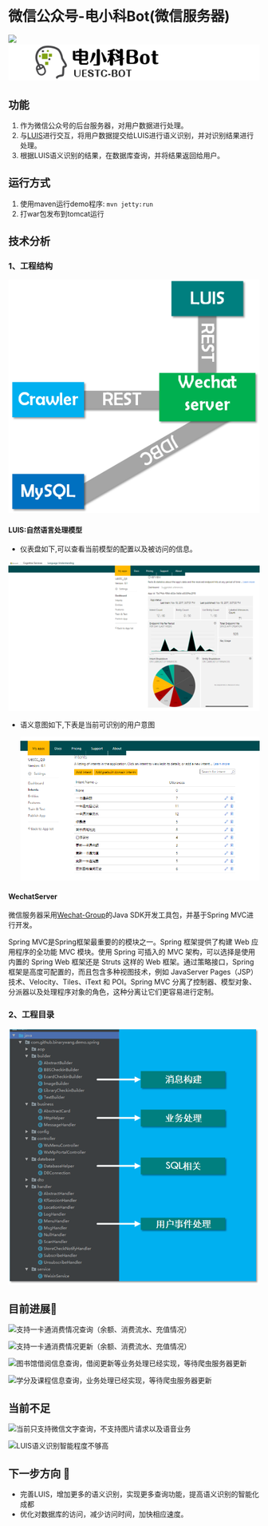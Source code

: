 # 微信公众号-电小科Bot(微信服务器)

![](https://img.shields.io/badge/version-1.0.0-brightgreen.svg)![](../resources/logo.png)



## 功能

1. 作为微信公众号的后台服务器，对用户数据进行处理。
2. 与[LUIS](https://www.luis.ai/home)进行交互，将用户数据提交给LUIS进行语义识别，并对识别结果进行处理。
3. 根据LUIS语义识别的结果，在数据库查询，并将结果返回给用户。



## 运行方式

1. 使用maven运行demo程序: `mvn jetty:run`
2. 打war包发布到tomcat运行

## 技术分析

### 1、工程结构

![](../resources/wechatserver.png)

#### LUIS:自然语言处理模型

- 仪表盘如下,可以查看当前模型的配置以及被访问的信息。

![](../resources/luis.png)

- 语义意图如下,下表是当前可识别的用户意图

  ![](../resources/luis2.png)

#### WechatServer

微信服务器采用[Wechat-Group](https://github.com/Wechat-Group)的Java SDK开发工具包，并基于Spring MVC进行开发。

Spring MVC是Spring框架最重要的的模块之一。Spring 框架提供了构建 Web 应用程序的全功能 MVC 模块。使用 Spring 可插入的 MVC 架构，可以选择是使用内置的 Spring Web 框架还是 Struts 这样的 Web 框架。通过策略接口，Spring 框架是高度可配置的，而且包含多种视图技术，例如 JavaServer Pages（JSP）技术、Velocity、Tiles、iText 和 POI。Spring MVC 分离了控制器、模型对象、分派器以及处理程序对象的角色，这种分离让它们更容易进行定制。

### 2、工程目录

![](../resources/wechatdir.png)



## 目前进展:triangular_flag_on_post:

![](https://img.shields.io/badge/progress-100-brightgreen.svg)支持一卡通消费情况查询（余额、消费流水、充值情况）

![](https://img.shields.io/badge/progress-100-brightgreen.svg)支持一卡通消费情况更新（余额、消费流水、充值情况）

![](https://img.shields.io/badge/progress-90-green.svg)图书馆借阅信息查询，借阅更新等业务处理已经实现，等待爬虫服务器更新

![](https://img.shields.io/badge/progress-90-green.svg)学分及课程信息查询，业务处理已经实现，等待爬虫服务器更新

## 当前不足

![](https://img.shields.io/badge/deficiency-unmet-red.svg)当前只支持微信文字查询，不支持图片请求以及语音业务

![](https://img.shields.io/badge/deficiency-unmet-red.svg)LUIS语义识别智能程度不够高

## 下一步方向 :eyes:

- 完善LUIS，增加更多的语义识别，实现更多查询功能，提高语义识别的智能化成都
- 优化对数据库的访问，减少访问时间，加快相应速度。